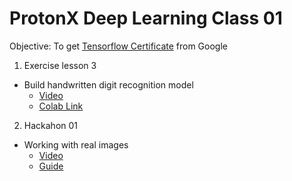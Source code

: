 # ProtonX Deep Learning Class 01

Objective: To get [Tensorflow Certificate](https://www.tensorflow.org/site-assets/downloads/marketing/cert/TF_Certificate_Candidate_Handbook.pdf) from Google

1. Exercise lesson 3
- Build handwritten digit recognition model
  - [Video](https://youtu.be/Yj49rNmv4nY)
  - [Colab Link](https://bit.ly/ProtonXDL01Ex3)



2. Hackahon 01
- Working with real images
  - [Video](https://youtu.be/kShvYHDXvvg)
  - [Guide](https://bit.ly/ProtonX01Guide)

